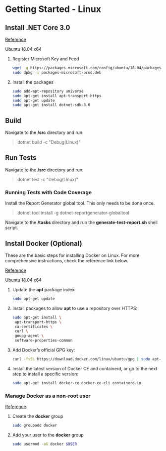 # Getting Started - Linux

## Install .NET Core 3.0

[Reference](https://dotnet.microsoft.com/download)

Ubuntu 18.04 x64

1. Register Microsoft Key and Feed
    ```bash
    wget -q https://packages.microsoft.com/config/ubuntu/18.04/packages-microsoft-prod.deb
    sudo dpkg -i packages-microsoft-prod.deb
    ```
1. Install the packages
    ```bash
    sudo add-apt-repository universe
    sudo apt-get install apt-transport-https
    sudo apt-get update
    sudo apt-get install dotnet-sdk-3.0
    ```

## Build

Navigate to the **/src** directory and run:

> dotnet build -c "Debug(Linux)"

## Run Tests

Navigate to the **/src** directory and run:

> dotnet test -c "Debug(Linux)"

### Running Tests with Code Coverage

Install the Report Generator global tool. This only needs to be done once.

> dotnet tool install -g dotnet-reportgenerator-globaltool

Navigate to the **/tasks** directory and run the **generate-test-report.sh** shell
script.

## Install Docker (Optional)

These are the basic steps for installing Docker on Linux. For more comprehensive
instructions, check the reference link below.

[Reference](https://docs.docker.com/install/linux/docker-ce/ubuntu/)

Ubuntu 18.04 x64

1. Update the **apt** package index:
   ```bash
   sudo apt-get update
   ```
2. Install packages to allow **apt** to use a repository over HTTPS:
   ```bash
   sudo apt-get install \
    apt-transport-https \
    ca-certificates \
    curl \
    gnupg-agent \
    software-properties-common
   ```
3. Add Docker’s official GPG key:
   ```bash
   curl -fsSL https://download.docker.com/linux/ubuntu/gpg | sudo apt-key add -
   ```
4. Install the latest version of Docker CE and containerd, or go to the next step 
   to install a specific version:
   ```bash
   sudo apt-get install docker-ce docker-ce-cli containerd.io
   ```

### Manage Docker as a non-root user

[Reference](https://docs.docker.com/install/linux/linux-postinstall/)

1. Create the **docker** group
   ```bash
   sudo groupadd docker
   ```
1. Add your user to the **docker** group
   ```bash
   sudo usermod -aG docker $USER
   ```